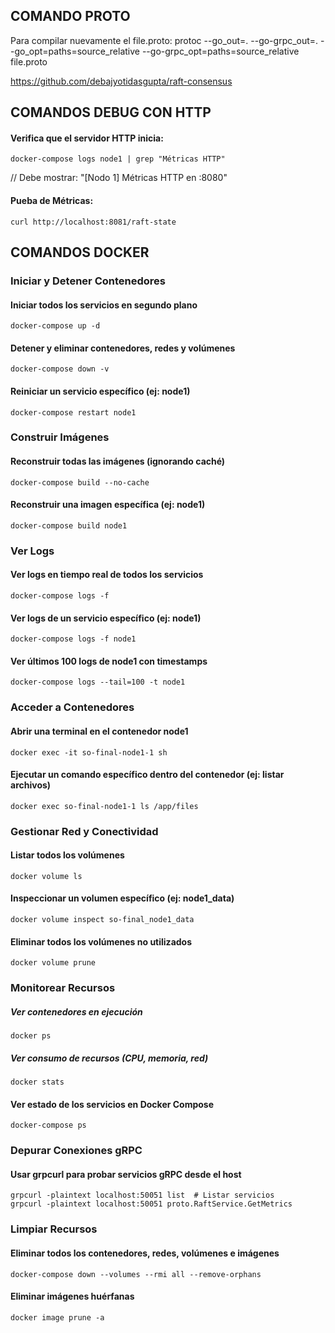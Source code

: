 
## COMANDO PROTO
Para compilar nuevamente el file.proto:
protoc --go_out=. --go-grpc_out=.     --go_opt=paths=source_relative     --go-grpc_opt=paths=source_relative     file.proto



https://github.com/debajyotidasgupta/raft-consensus


## COMANDOS DEBUG CON HTTP
#### Verifica que el servidor HTTP inicia:
    docker-compose logs node1 | grep "Métricas HTTP"
// Debe mostrar: "[Nodo 1] Métricas HTTP en :8080"

#### Pueba de Métricas:
    curl http://localhost:8081/raft-state


## COMANDOS DOCKER
### Iniciar y Detener Contenedores
#### Iniciar todos los servicios en segundo plano
    docker-compose up -d

#### Detener y eliminar contenedores, redes y volúmenes
    docker-compose down -v

#### Reiniciar un servicio específico (ej: node1)
    docker-compose restart node1


### Construir Imágenes
#### Reconstruir todas las imágenes (ignorando caché)
    docker-compose build --no-cache

#### Reconstruir una imagen específica (ej: node1)
    docker-compose build node1

### Ver Logs

#### Ver logs en tiempo real de todos los servicios
    docker-compose logs -f

#### Ver logs de un servicio específico (ej: node1)
    docker-compose logs -f node1

#### Ver últimos 100 logs de node1 con timestamps
    docker-compose logs --tail=100 -t node1

### Acceder a Contenedores

#### Abrir una terminal en el contenedor node1
    docker exec -it so-final-node1-1 sh

#### Ejecutar un comando específico dentro del contenedor (ej: listar archivos)
    docker exec so-final-node1-1 ls /app/files

### Gestionar Red y Conectividad

#### Listar todos los volúmenes
    docker volume ls

#### Inspeccionar un volumen específico (ej: node1_data)
    docker volume inspect so-final_node1_data

#### Eliminar todos los volúmenes no utilizados
    docker volume prune

### Monitorear Recursos

##### Ver contenedores en ejecución
    docker ps

##### Ver consumo de recursos (CPU, memoria, red)
    docker stats

#### Ver estado de los servicios en Docker Compose
    docker-compose ps

### Depurar Conexiones gRPC

#### Usar grpcurl para probar servicios gRPC desde el host
    grpcurl -plaintext localhost:50051 list  # Listar servicios
    grpcurl -plaintext localhost:50051 proto.RaftService.GetMetrics

### Limpiar Recursos

#### Eliminar todos los contenedores, redes, volúmenes e imágenes
    docker-compose down --volumes --rmi all --remove-orphans

#### Eliminar imágenes huérfanas
    docker image prune -a